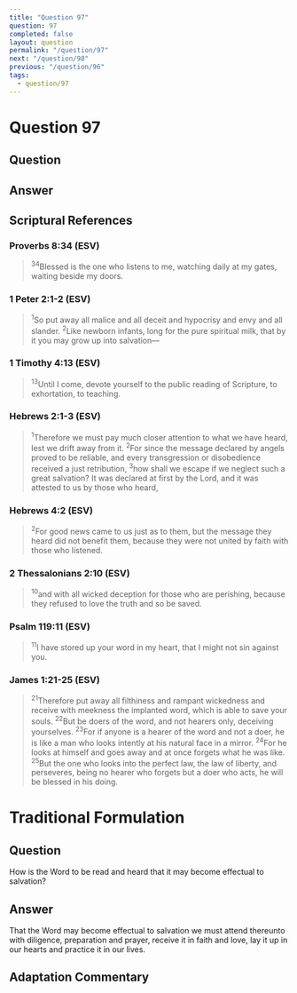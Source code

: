 ```yaml
---
title: "Question 97"
question: 97
completed: false
layout: question
permalink: "/question/97"
next: "/question/98"
previous: "/question/96"
tags:
  - question/97
---
```

# Question 97

## Question


## Answer


## Scriptural References
### Proverbs 8:34 (ESV)
> <sup>34</sup>Blessed is the one who listens to me, watching daily at my gates, waiting beside my doors.

### 1 Peter 2:1-2 (ESV)
> <sup>1</sup>So put away all malice and all deceit and hypocrisy and envy and all slander.
> <sup>2</sup>Like newborn infants, long for the pure spiritual milk, that by it you may grow up into salvation—

### 1 Timothy 4:13 (ESV)
> <sup>13</sup>Until I come, devote yourself to the public reading of Scripture, to exhortation, to teaching.

### Hebrews 2:1-3 (ESV)
> <sup>1</sup>Therefore we must pay much closer attention to what we have heard, lest we drift away from it.
> <sup>2</sup>For since the message declared by angels proved to be reliable, and every transgression or disobedience received a just retribution,
> <sup>3</sup>how shall we escape if we neglect such a great salvation? It was declared at first by the Lord, and it was attested to us by those who heard,

### Hebrews 4:2 (ESV)
> <sup>2</sup>For good news came to us just as to them, but the message they heard did not benefit them, because they were not united by faith with those who listened.

### 2 Thessalonians 2:10 (ESV)
> <sup>10</sup>and with all wicked deception for those who are perishing, because they refused to love the truth and so be saved.

### Psalm 119:11 (ESV)
> <sup>11</sup>I have stored up your word in my heart, that I might not sin against you.

### James 1:21-25 (ESV)
> <sup>21</sup>Therefore put away all filthiness and rampant wickedness and receive with meekness the implanted word, which is able to save your souls.
> <sup>22</sup>But be doers of the word, and not hearers only, deceiving yourselves.
> <sup>23</sup>For if anyone is a hearer of the word and not a doer, he is like a man who looks intently at his natural face in a mirror.
> <sup>24</sup>For he looks at himself and goes away and at once forgets what he was like.
> <sup>25</sup>But the one who looks into the perfect law, the law of liberty, and perseveres, being no hearer who forgets but a doer who acts, he will be blessed in his doing.

# Traditional Formulation
## Question
How is the Word to be read and heard that it may become effectual to salvation?

## Answer
That the Word may become effectual to salvation we must attend thereunto with diligence, preparation and prayer, receive it in faith and love, lay it up in our hearts and practice it in our lives.

## Adaptation Commentary
